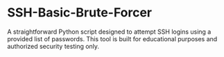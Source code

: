 # SSH-Basic-Brute-Forcer
A straightforward Python script designed to attempt SSH logins using a provided list of passwords. This tool is built for educational purposes and authorized security testing only.
